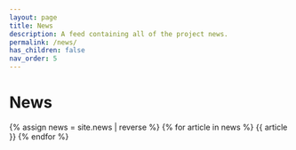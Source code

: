 ```yaml
---
layout: page
title: News
description: A feed containing all of the project news.
permalink: /news/
has_children: false
nav_order: 5
---
```



# News

{% assign news = site.news | reverse %}
{% for article in news %}
{{ article }}
{% endfor %}
